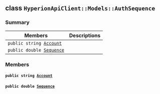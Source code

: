 ## class `HyperionApiClient::Models::AuthSequence` 

### Summary

 Members                        | Descriptions                                
--------------------------------|---------------------------------------------
`public string `[`Account`](#class_hyperion_api_client_1_1_models_1_1_auth_sequence_1a8edb7e614aa530a58c647d8d273b1d8b) | 
`public double `[`Sequence`](#class_hyperion_api_client_1_1_models_1_1_auth_sequence_1afcc7431497b31e773f11d9db59ff313e) | 

### Members

#### `public string `[`Account`](#class_hyperion_api_client_1_1_models_1_1_auth_sequence_1a8edb7e614aa530a58c647d8d273b1d8b) 

#### `public double `[`Sequence`](#class_hyperion_api_client_1_1_models_1_1_auth_sequence_1afcc7431497b31e773f11d9db59ff313e) 

